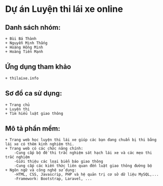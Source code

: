 # Dự án Luyện thi lái xe online

## Danh sách nhóm:
	+ Bùi Bá Thành
	+ Nguyễn Minh Thắng
	+ Hoàng Hồng Minh
	+ Hoàng Tiến Mạnh

## Ứng dụng tham khảo 
	+ thilaixe.info
## Sơ đồ ca sử dụng:
	+ Trang chủ
	+ Luyện thi
	+ Tìm hiểu luật giao thông
## Mô tả phần mềm:
	+ Trang web học luyện thi lái xe giúp các bạn đang chuẩn bị thi bằng lái xe có thêm kinh nghiệm thi.
	+ Trang web có các chức năng chính:
		-Cung cấp bộ đề thi trắc nghiệm sát hạch lái xe và các mẹo thi trắc nghiệm
		-Giới thiệu các loại biển báo giao thông
		-Cung cấp các kiến thức liên quan đến luật giao thông đường bộ
	+ Ngôn ngữ và công nghệ sử dụng:
		-HTML, CSS, Javascrip, PHP và hệ quản trị cơ sở dữ liệu MySQL,...
		-Framework: Bootstrap, Laravel, ...

